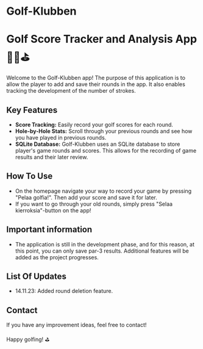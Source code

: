 # Golf-Klubben 

# Golf Score Tracker and Analysis App 🏌️‍♂️⛳️

Welcome to the Golf-Klubben app! The purpose of this application is to allow the player to add and save their rounds in the app. It also enables tracking the development of the number of strokes.

## Key Features

- **Score Tracking:** Easily record your golf scores for each round. 
- **Hole-by-Hole Stats:** Scroll through your previous rounds and see how you have played in previous rounds.
- **SQLite Database:** Golf-Klubben uses an SQLite database to store player's game rounds and scores. This allows for the recording of game results and their later review.

## How To Use
- On the homepage navigate your way to record your game by pressing "Pelaa golfia!". Then add your score and save it for later. 
- If you want to go through your old rounds, simply press "Selaa kierroksia"-button on the app!


## Important information
- The application is still in the development phase, and for this reason, at this point, you can only save par-3 results. Additional features will be added as the project progresses.

## List Of Updates
- 14.11.23: Added round deletion feature.


## Contact

If you have any improvement ideas, feel free to contact!

Happy golfing! ⛳️
